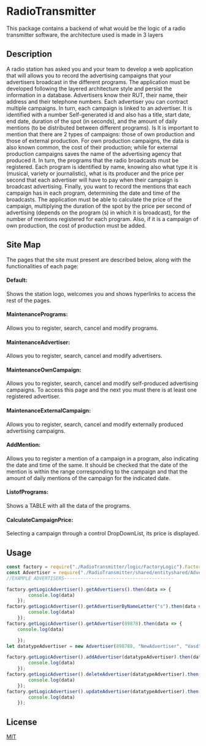 # RadioTransmitter

This package contains a backend of what would be the logic of a radio transmitter software, the architecture used is made in 3 layers


## Description

A radio station has asked you and your team to develop a web application that will
allows you to record the advertising campaigns that your advertisers broadcast in the different
programs. The application must be developed following the layered architecture style and
persist the information in a database.
Advertisers know their RUT, their name, their address and their telephone numbers. Each advertiser
you can contract multiple campaigns.
In turn, each campaign is linked to an advertiser. It is identified with a number
Self-generated id and also has a title, start date, end date, duration of the spot
(in seconds), and the amount of daily mentions (to be distributed between different programs). Is
It is important to mention that there are 2 types of campaigns: those of own production and those of
external production. For own production campaigns, the data is also known
common, the cost of their production; while for external production campaigns
saves the name of the advertising agency that produced it.
In turn, the programs that the radio broadcasts must be registered. Each program is identified
by name, knowing also what type it is (musical, variety or journalistic), what is its
producer and the price per second that each advertiser will have to pay when their campaign is broadcast
advertising.
Finally, you want to record the mentions that each campaign has in each program,
determining the date and time of the broadcasts.
The application must be able to calculate the price of the campaign, multiplying the duration of the spot by
the price per second of advertising (depends on the program (s) in which it is broadcast), for the
number of mentions registered for each program. Also, if it is a campaign of
own production, the cost of production must be added.

## Site Map

The pages that the site must present are described below, along with the functionalities
of each page:

#### Default: 

Shows the station logo, welcomes you and shows hyperlinks to
access the rest of the pages.

#### MaintenancePrograms:
Allows you to register, search, cancel and modify
programs.

#### MaintenanceAdvertiser: 
Allows you to register, search, cancel and modify
advertisers.

#### MaintenanceOwnCampaign: 
Allows you to register, search, cancel and modify
self-produced advertising campaigns. To access this page and the next you must
there is at least one registered advertiser.

#### MaintenanceExternalCampaign:
Allows you to register, search, cancel and modify
externally produced advertising campaigns.

#### AddMention:
Allows you to register a mention of a campaign in a program,
also indicating the date and time of the same. It should be checked that the date of the mention is
within the range corresponding to the campaign and that the amount of
daily mentions of the campaign for the indicated date.

#### ListofPrograms: 
Shows a TABLE with all the data of the programs.

#### CalculateCampaignPrice: 
Selecting a campaign through a control
DropDownList, its price is displayed.

## Usage

```Javascript
const factory = require("./RadioTransmitter/logic/FactoryLogic").FactoryLogic;
const Advertiser = require("./RadioTransmitter/shared/entityshared/Advertiser").Advertiser;
//EXAMPLE ADVERTISERS----------------------------------------

factory.getLogicAdvertiser().getAdvertisers().then(data => {
        console.log(data)
    });
factory.getLogicAdvertiser().getAdvertiserByNameLetter("s").then(data => {
        console.log(data)
    });
factory.getLogicAdvertiser().getAdvertiser(89878).then(data => {
    console.log(data)

    });
let datatypeAdvertiser = new Advertiser(898788, "NewAdvertiser", "Vasd", "545556546");

factory.getLogicAdvertiser().addAdvertiser(datatypeAdvertiser).then(data => {
        console.log(data)
    });
factory.getLogicAdvertiser().deleteAdvertiser(datatypeAdvertiser).then(data => {
        console.log(data)
    });
factory.getLogicAdvertiser().updateAdvertiser(datatypeAdvertiser).then(data => {
        console.log(data)
    });
```

## License
[MIT](https://choosealicense.com/licenses/mit/)




